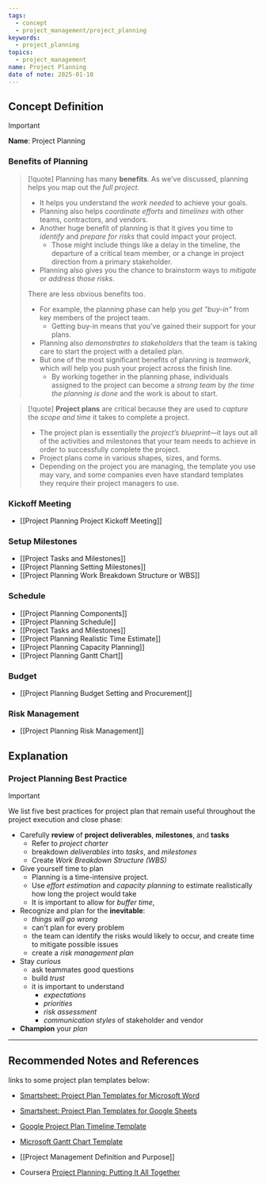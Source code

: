 ```yaml
---
tags:
  - concept
  - project_management/project_planning
keywords:
  - project_planning
topics:
  - project_management
name: Project Planning
date of note: 2025-01-10
---
```


## Concept Definition

>[!important]
>**Name**: Project Planning

### Benefits of Planning

>[!quote]
>Planning has many **benefits**. As we've discussed, planning helps you map out the *full project*.
> - It helps you understand the *work needed* to achieve your goals.
> - Planning also helps *coordinate efforts* and *timelines* with other teams, contractors, and vendors.
> - Another huge benefit of planning is that it gives you time to *identify* and *prepare for risks* that could impact your project.
> 	- Those might include things like a delay in the timeline, the departure of a critical team member, or a change in project direction from a primary stakeholder.
> - Planning also gives you the chance to brainstorm ways to *mitigate* or *address those risks*.
> 
>There are less obvious benefits too.
>- For example, the planning phase can help you *get "buy-in"* from key members of the project team.
>	- Getting buy-in means that you've gained their support for your plans.
>- Planning also *demonstrates to stakeholders* that the team is taking care to start the project with a detailed plan.
>- But one of the most significant benefits of planning is *teamwork*, which will help you push your project across the finish line.
>	- By working together in the planning phase, individuals assigned to the project can become a *strong team* by *the time the planning is done* and the work is about to start.

>[!quote]
>**Project plans** are critical because they are used to *capture* the *scope and time* it takes to complete a project. 
>- The project plan is essentially the *project’s blueprint*—it lays out all of the activities and milestones that your team needs to achieve in order to successfully complete the project. 
>- Project plans come in various shapes, sizes, and forms. 
>- Depending on the project you are managing, the template you use may vary, and some companies even have standard templates they require their project managers to use.



### Kickoff Meeting

- [[Project Planning Project Kickoff Meeting]]

### Setup Milestones

- [[Project Tasks and Milestones]]
- [[Project Planning Setting Milestones]]
- [[Project Planning Work Breakdown Structure or WBS]]


### Schedule

- [[Project Planning Components]]
- [[Project Planning Schedule]]
- [[Project Tasks and Milestones]]
- [[Project Planning Realistic Time Estimate]]
- [[Project Planning Capacity Planning]]
- [[Project Planning Gantt Chart]]

### Budget

- [[Project Planning Budget Setting and Procurement]]

### Risk Management

- [[Project Planning Risk Management]]

## Explanation

### Project Planning Best Practice

>[!important] 
>We list five best practices for project plan that remain useful throughout the project execution and close phase:
>- Carefully **review** of **project deliverables**, **milestones**, and **tasks**
>	- Refer to *project charter*
>	- breakdown *deliverables* into *tasks*, and *milestones*
>	- Create *Work Breakdown Structure (WBS)*
>- Give yourself time to plan
>	- Planning is a time-intensive project.
>	- Use *effort estimation* and *capacity planning* to estimate realistically how long the project would take
>	- It is important to allow for *buffer time*,
>- Recognize and plan for the **inevitable**: 
>	- *things will go wrong*
>	- can't plan for every problem
>	- the team can identify the risks would likely to occur, and create time to mitigate possible issues
>	- create a *risk management plan*
>- Stay *curious*
>	- ask teammates good questions
>	- build *trust*
>	- it is important to understand
>		- *expectations*
>		- *priorities*
>		- *risk assessment*
>		- *communication styles* of stakeholder and vendor
>- **Champion** your *plan*






-----------
##  Recommended Notes and References


links to some project plan templates below:
- [Smartsheet: Project Plan Templates for Microsoft Word](https://www.smartsheet.com/content/project-plan-templates)
- [Smartsheet: Project Plan Templates for Google Sheets](https://www.smartsheet.com/free-google-docs-templates-google-timeline-templates)
- [Google Project Plan Timeline Template](https://docs.google.com/spreadsheets/d/1TauRTFipsWDWGqaw6tmqJeknKhVI5IjR5jJvBfVzfGw/template/preview)
- [Microsoft Gantt Chart Template](https://create.microsoft.com/en-us/template/simple-gantt-chart-4bf6b793-490f-4623-84ca-c9c6251a91fc)

- [[Project Management Definition and Purpose]]
- Coursera [Project Planning: Putting It All Together](https://www.coursera.org/learn/project-planning-google/home/welcome)